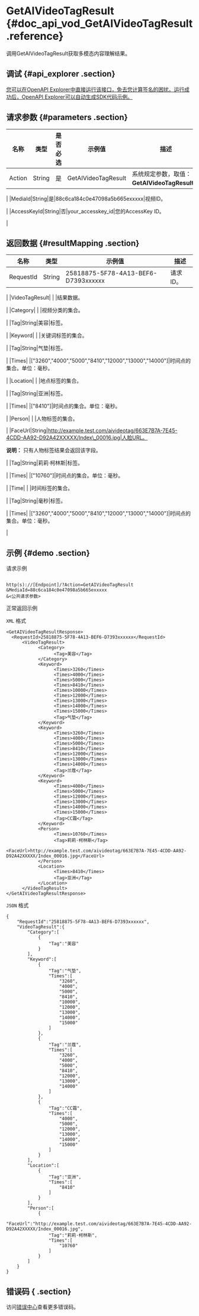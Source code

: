 # GetAIVideoTagResult {#doc_api_vod_GetAIVideoTagResult .reference}

调用GetAIVideoTagResult获取多模态内容理解结果。

## 调试 {#api_explorer .section}

[您可以在OpenAPI Explorer中直接运行该接口，免去您计算签名的困扰。运行成功后，OpenAPI Explorer可以自动生成SDK代码示例。](https://api.aliyun.com/#product=vod&api=GetAIVideoTagResult&type=RPC&version=2017-03-21)

## 请求参数 {#parameters .section}

|名称|类型|是否必选|示例值|描述|
|--|--|----|---|--|
|Action|String|是|GetAIVideoTagResult|系统规定参数，取值：**GetAIVideoTagResult**。

 |
|MediaId|String|是|88c6ca184c0e47098a5b665exxxxx|视频ID。

 |
|AccessKeyId|String|否|your\_accesskey\_id|您的AccessKey ID。

 |

## 返回数据 {#resultMapping .section}

|名称|类型|示例值|描述|
|--|--|---|--|
|RequestId|String|25818875-5F78-4A13-BEF6-D7393xxxxxx|请求ID。

 |
|VideoTagResult| | |结果数据。

 |
|Category| | |视频分类的集合。

 |
|Tag|String|美容|标签。

 |
|Keyword| | |关键词标签的集合。

 |
|Tag|String|气垫|标签。

 |
|Times| |\["3260","4000","5000","8410","12000","13000","14000"\]|时间点的集合。单位：毫秒。

 |
|Location| | |地点标签的集合。

 |
|Tag|String|亚洲|标签。

 |
|Times| |\["8410"\]|时间点的集合。单位：毫秒。

 |
|Person| | |人物标签的集合。

 |
|FaceUrl|String|http://example.test.com/aivideotag/663E7B7A-7E45-4CDD-AA92-D92A42XXXXX/Index\_00016.jpg|人脸URL。

 **说明：** 只有人物标签结果会返回该字段。

 |
|Tag|String|莉莉·柯林斯|标签。

 |
|Times| |\["10760"\]|时间点的集合。单位：毫秒。

 |
|Time| | |时间标签的集合。

 |
|Tag|String|毫秒|标签。

 |
|Times| |\["3260","4000","5000","8410","12000","13000","14000"\]|时间点的集合。单位：毫秒。

 |

## 示例 {#demo .section}

请求示例

``` {#request_demo}

http(s)://[Endpoint]/?Action=GetAIVideoTagResult
&MediaId=88c6ca184c0e47098a5b665exxxxx
&<公共请求参数>

```

正常返回示例

`XML` 格式

``` {#xml_return_success_demo}
<GetAIVideoTagResultResponse>
  <RequestId>25818875-5F78-4A13-BEF6-D7393xxxxxx</RequestId>
	  <VideoTagResult>
		    <Category>
			      <Tag>美容</Tag>
		    </Category>
		    <Keyword>
			      <Times>3260</Times>
			      <Times>4000</Times>
			      <Times>5000</Times>
			      <Times>8410</Times>
			      <Times>10000</Times>
			      <Times>12000</Times>
			      <Times>13000</Times>
			      <Times>14000</Times>
			      <Times>15000</Times>
			      <Tag>气垫</Tag>
		    </Keyword>
		    <Keyword>
			      <Times>3260</Times>
			      <Times>4000</Times>
			      <Times>5000</Times>
			      <Times>8410</Times>
			      <Times>12000</Times>
			      <Times>13000</Times>
			      <Times>14000</Times>
			      <Tag>兰蔻</Tag>
		    </Keyword>
		    <Keyword>
			      <Times>4000</Times>
			      <Times>5000</Times>
			      <Times>12000</Times>
			      <Times>13000</Times>
			      <Times>14000</Times>
			      <Times>15000</Times>
			      <Tag>CC霜</Tag>
		    </Keyword>
		    <Person>
			      <Times>10760</Times>
			      <Tag>莉莉·柯林斯</Tag>
			      <FaceUrl>http://example.test.com/aivideotag/663E7B7A-7E45-4CDD-AA92-D92A42XXXXX/Index_00016.jpg</FaceUrl>
		    </Person>
		    <Location>
			      <Times>8410</Times>
			      <Tag>亚洲</Tag>
		    </Location>
	  </VideoTagResult>
</GetAIVideoTagResultResponse>
```

`JSON` 格式

``` {#json_return_success_demo}
{
	"RequestId":"25818875-5F78-4A13-BEF6-D7393xxxxxx",
	"VideoTagResult":{
		"Category":[
			{
				"Tag":"美容"
			}
		],
		"Keyword":[
			{
				"Tag":"气垫",
				"Times":[
					"3260",
					"4000",
					"5000",
					"8410",
					"10000",
					"12000",
					"13000",
					"14000",
					"15000"
				]
			},
			{
				"Tag":"兰蔻",
				"Times":[
					"3260",
					"4000",
					"5000",
					"8410",
					"12000",
					"13000",
					"14000"
				]
			},
			{
				"Tag":"CC霜",
				"Times":[
					"4000",
					"5000",
					"12000",
					"13000",
					"14000",
					"15000"
				]
			}
		],
		"Location":[
			{
				"Tag":"亚洲",
				"Times":[
					"8410"
				]
			}
		],
		"Person":[
			{
				"FaceUrl":"http://example.test.com/aivideotag/663E7B7A-7E45-4CDD-AA92-D92A42XXXXX/Index_00016.jpg",
				"Tag":"莉莉·柯林斯",
				"Times":[
					"10760"
				]
			}
		]
	}
}
```

## 错误码 { .section}

访问[错误中心](https://error-center.aliyun.com/status/product/vod)查看更多错误码。

